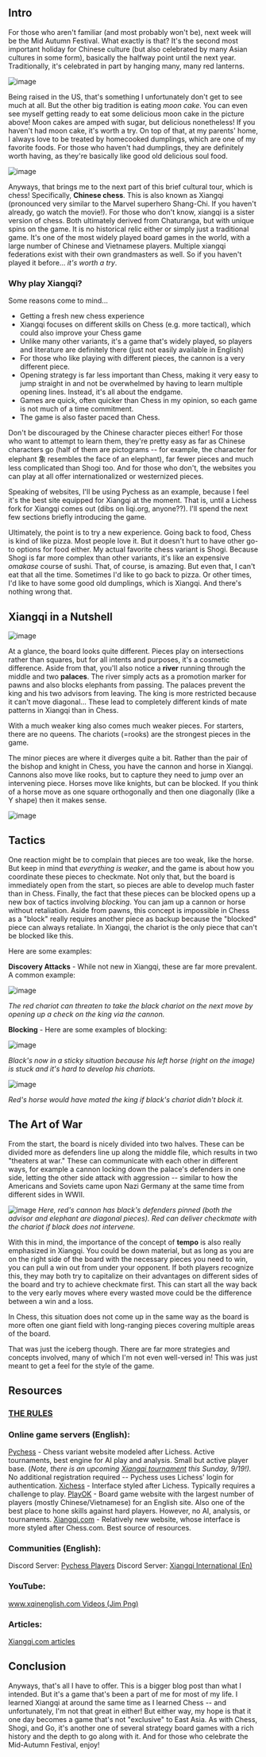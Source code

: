 ## **Intro**

For those who aren't familiar (and most probably won't be), next week will be the Mid Autumn Festival. What exactly is that? It's the second most important holiday for Chinese culture (but also celebrated by many Asian cultures in some form), basically the halfway point until the next year. Traditionally, it's celebrated in part by hanging many, many red lanterns.

![image](https://github.com/gbtami/pychess-variants/blob/master/static/images/MidAutumnFestival/mid-autumn-festival.jpg)

Being raised in the US, that's something I unfortunately don't get to see much at all. But the other big tradition is eating *moon cake*. You can even see myself getting ready to eat some delicious moon cake in the picture above! Moon cakes are amped with sugar, but delicious nonetheless! If you haven't had moon cake, it's worth a try. On top of that, at my parents' home, I always love to be treated by homecooked dumplings, which are one of my favorite foods. For those who haven't had dumplings, they are definitely worth having, as they're basically like good old delicious soul food.

![image](https://github.com/gbtami/pychess-variants/blob/master/static/images/MidAutumnFestival/dumplings.jpg)

Anyways, that brings me to the next part of this brief cultural tour, which is chess! Specifically, **Chinese chess**. This is also known as Xiangqi (pronounced very similar to the Marvel superhero Shang-Chi. If you haven't already, go watch the movie!). For those who don't know, xiangqi is a sister version of chess. Both ultimately derived from Chaturanga, but with unique spins on the game. It is no historical relic either or simply just a traditional game. It's one of the most widely played board games in the world, with a large number of Chinese and Vietnamese players. Multiple xiangqi federations exist with their own grandmasters as well. So if you haven't played it before... *it's worth a try*.

### **Why play Xiangqi?**

Some reasons come to mind...

* Getting a fresh new chess experience
* Xiangqi focuses on different skills on Chess (e.g. more tactical), which could also improve your Chess game
* Unlike many other variants, it's a game that's widely played, so players and literature are definitely there (just not easily available in English)
* For those who like playing with different pieces, the cannon is a very different piece.
* Opening strategy is far less important than Chess, making it very easy to jump straight in and not be overwhelmed by having to learn multiple opening lines. Instead, it's all about the endgame.
* Games are quick, often quicker than Chess in my opinion, so each game is not much of a time commitment.
* The game is also faster paced than Chess.

Don't be discouraged by the Chinese character pieces either! For those who want to attempt to learn them, they're pretty easy as far as Chinese characters go (half of them are pictograms -- for example, the character for elephant 象 resembles the face of an elephant), far fewer pieces and much less complicated than Shogi too. And for those who don't, the websites you can play at all offer internationalized or westernized pieces.

Speaking of websites, I'll be using Pychess as an example, because I feel it's the best site equipped for Xiangqi at the moment. That is, until a Lichess fork for Xiangqi comes out (dibs on liqi.org, anyone??). I'll spend the next few sections briefly introducing the game.

Ultimately, the point is to try a new experience. Going back to food, Chess is kind of like pizza. Most people love it. But it doesn't hurt to have other go-to options for food either. My actual favorite chess variant is Shogi. Because Shogi is far more complex than other variants, it's like an expensive *omakase* course of sushi. That, of course, is amazing. But even that, I can't eat that all the time. Sometimes I'd like to go back to pizza. Or other times, I'd like to have some good old dumplings, which is Xiangqi. And there's nothing wrong that.

## Xiangqi in a Nutshell

![image](https://github.com/gbtami/pychess-variants/blob/master/static/images/MidAutumnFestival/XiangqiBoard.png)

At a glance, the board looks quite different. Pieces play on intersections rather than squares, but for all intents and purposes, it's a cosmetic difference. Aside from that, you'll also notice a **river** running through the middle and two **palaces**. The river simply acts as a promotion marker for pawns and also blocks elephants from passing. The palaces prevent the king and his two advisors from leaving. The king is more restricted because it can't move diagonal... These lead to completely different kinds of mate patterns in Xiangqi than in Chess.

With a much weaker king also comes much weaker pieces. For starters, there are no queens. The chariots (=rooks) are the strongest pieces in the game.

The minor pieces are where it diverges quite a bit. Rather than the pair of the bishop and knight in Chess, you have the cannon and horse in Xiangqi. Cannons also move like rooks, but to capture they need to jump over an intervening piece. Horses move like knights, but can be blocked. If you think of a horse move as one square orthogonally and then one diagonally (like a Y shape) then it makes sense.

![image](https://github.com/gbtami/pychess-variants/blob/master/static/images/MidAutumnFestival/XiangqiPieces.png)

## Tactics

One reaction might be to complain that pieces are too weak, like the horse. But keep in mind that *everything is weaker*, and the game is about how you coordinate these pieces to checkmate. Not only that, but the board is immediately open from the start, so pieces are able to develop much faster than in Chess. Finally, the fact that these pieces can be blocked opens up a new box of tactics involving *blocking*. You can jam up a cannon or horse without retaliation. Aside from pawns, this concept is impossible in Chess as a "block" really requires another piece as backup because the "blocked" piece can always retaliate. In Xiangqi, the chariot is the only piece that can't be blocked like this.

Here are some examples:

**Discovery Attacks** \- While not new in Xiangqi\, these are far more prevalent\. A common example:

![image](https://github.com/gbtami/pychess-variants/blob/master/static/images/MidAutumnFestival/Discovery.png)

*The red chariot can threaten to take the black chariot on the next move by opening up a check on the king via the cannon.*

**Blocking** \- Here are some examples of blocking:

![image](https://github.com/gbtami/pychess-variants/blob/master/static/images/MidAutumnFestival/HorseSuffocation.png)

*Black's now in a sticky situation because his left horse (right on the image) is stuck and it's hard to develop his chariots.*

![image](https://github.com/gbtami/pychess-variants/blob/master/static/images/MidAutumnFestival/Blocking.png)

*Red's horse would have mated the king if black's chariot didn't block it.*

## The Art of War

From the start, the board is nicely divided into two halves. These can be divided more as defenders line up along the middle file, which results in two "theaters at war." These can communicate with each other in different ways, for example a cannon locking down the palace's defenders in one side, letting the other side attack with aggression -- similar to how the Americans and Soviets came upon Nazi Germany at the same time from different sides in WWII.

![image](https://github.com/gbtami/pychess-variants/blob/master/static/images/MidAutumnFestival/Lockdown.png)
*Here, red's cannon has black's defenders pinned (both the advisor and elephant are diagonal pieces). Red can deliver checkmate with the chariot if black does not intervene.*

With this in mind, the importance of the concept of **tempo** is also really emphasized in Xiangqi. You could be down material, but as long as you are on the right side of the board with the necessary pieces you need to win, you can pull a win out from under your opponent. If both players recognize this, they may both try to capitalize on their advantages on different sides of the board and try to achieve checkmate first. This can start all the way back to the very early moves where every wasted move could be the difference between a win and a loss.

In Chess, this situation does not come up in the same way as the board is more often one giant field with long-ranging pieces covering multiple areas of the board.

That was just the iceberg though. There are far more strategies and concepts involved, many of which I'm not even well-versed in! This was just meant to get a feel for the style of the game.

## Resources

### [THE RULES](https://www.pychess.org/variants/xiangqi)

### Online game servers (English):

[Pychess](https://www.pychess.org) \- Chess variant website modeled after Lichess\. Active tournaments\, best engine for AI play and analysis\. Small but active player base\. \(*Note, there is an upcoming [Xiangqi tournament](https://www.pychess.org/tournament/yFUs7hAk) this Sunday, 9/19!).* No additional registration required -- Pychess uses Lichess' login for authentication.
[Xichess](https://www.xichess.com) \- Interface styled after Lichess\. Typically requires a challenge to play\.
[PlayOK](http://www.playok.com) \- Board game website with the largest number of players \(mostly Chinese/Vietnamese\) for an English site\. Also one of the best place to hone skills against hard players\. However\, no AI\, analysis\, or tournaments\.
[Xiangqi.com](https://www.xiangqi.com/) \- Relatively new website\, whose interface is more styled after Chess\.com\. Best source of resources\.

### Communities (English):

Discord Server: [Pychess Players](https://discord.gg/aPs8RKr)
Discord Server: [Xiangqi International (En)](https://discord.gg/2nC6M2Z6)

### YouTube:

[www.xqinenglish.com Videos (Jim Png)](https://www.youtube.com/c/wwwxqinenglishcom/featured)

### Articles:

[Xiangqi.com articles](https://www.xiangqi.com/articles)

## Conclusion

Anyways, that's all I have to offer. This is a bigger blog post than what I intended. But it's a game that's been a part of me for most of my life. I learned Xiangqi at around the same time as I learned Chess -- and unfortunately, I'm not that great in either! But either way, my hope is that it one day becomes a game that's not "exclusive" to East Asia. As with Chess, Shogi, and Go, it's another one of several strategy board games with a rich history and the depth to go along with it. And for those who celebrate the Mid-Autumn Festival, enjoy!

